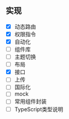 ## 实现
- [x] 动态路由
- [x] 权限指令
- [x] 自动化
- [ ] 组件库
- [ ] 主题切换
- [ ] 布局
- [x] 接口
- [ ] 上传
- [ ] 国际化
- [ ] mock
- [ ] 常用组件封装
- [ ] TypeScript类型说明